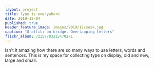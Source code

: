 ```yaml
---
layout: project
title: Type is everywhere
date: 2019-12-04
published: true
header_feature_image: images/2019/12/soak.jpg
caption: "Graffiti on bridge. Overlapping letters"
flickr_album: 72157703225470271
---
```


Isn't it amazing how there are so many ways to use letters, words and sentences. This is my space for collecting type on display, old and new, large and small.
